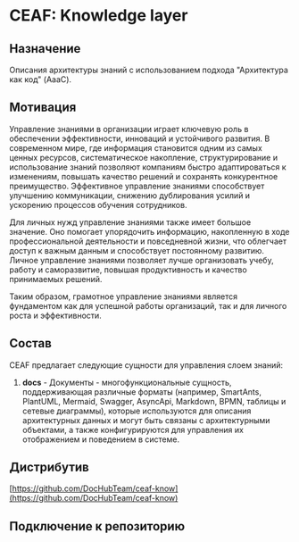 # CEAF: Knowledge layer

## Назначение

Описания архитектуры знаний с использованием подхода "Архитектура как код" (AaaC).

## Мотивация

Управление знаниями в организации играет ключевую роль в обеспечении эффективности, инноваций и устойчивого развития.
В современном мире, где информация становится одним из самых ценных ресурсов, систематическое накопление, структурирование
и использование знаний позволяют компаниям быстро адаптироваться к изменениям, повышать качество решений и сохранять
конкурентное преимущество. Эффективное управление знаниями способствует улучшению коммуникации, снижению дублирования
усилий и ускорению процессов обучения сотрудников.

Для личных нужд управление знаниями также имеет большое значение. Оно помогает упорядочить информацию, накопленную в
ходе профессиональной деятельности и повседневной жизни, что облегчает доступ к важным данным и способствует постоянному
развитию. Личное управление знаниями позволяет лучше организовать учебу, работу и саморазвитие, повышая продуктивность и
качество принимаемых решений.

Таким образом, грамотное управление знаниями является фундаментом как для успешной работы организаций, так и для личного
роста и эффективности.

## Состав

CEAF предлагает следующие сущности для управления слоем знаний:
1. **docs** - Документы - многофункциональные сущность, поддерживающая различные форматы (например, SmartAnts, PlantUML, Mermaid, Swagger,
              AsyncApi, Markdown, BPMN, таблицы и сетевые диаграммы), которые используются для описания архитектурных данных
              и могут быть связаны с архитектурными объектами, а также конфигурируются для управления их отображением и поведением
              в системе.

## Дистрибутив

[https://github.com/DocHubTeam/ceaf-know](https://github.com/DocHubTeam/ceaf-know)

## Подключение к репозиторию